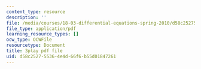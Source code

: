 ```yaml
---
content_type: resource
description: ''
file: /media/courses/18-03-differential-equations-spring-2010/d58c252755364e4d66f6b55d01847261_LbKKzMag5Rc.pdf
file_type: application/pdf
learning_resource_types: []
ocw_type: OCWFile
resourcetype: Document
title: 3play pdf file
uid: d58c2527-5536-4e4d-66f6-b55d01847261
---
```

